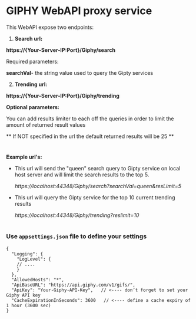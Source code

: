 
# GIPHY WebAPI proxy service

This WebAPI expose two endpoints:

1. **Search url:**

 **https://{Your-Server-IP:Port}/Giphy/search** 

Required parameters:

 **searchVal**- the string value used to query the Gipty services


2. **Trending url:**

 **https://{Your-Server-IP:Port}/Giphy/trending** 

**Optional parameters:**

You can add results limiter to each off the queries in order to limit the amount of returned result values

 \*\* If NOT specified in the url the default returned results will be 25 \*\*
#

**Example url's:**

- This url will send the &quot;queen&quot; search query to Gipty service on local host server and will limit the search results to the top 5.

	_https://localhost:44348/Giphy/search?searchVal=queen&resLimit=5_

- This url will query the Gipty service for the top 10 current trending results

	_https://localhost:44348/Giphy/trending?reslimit=10_

#

### Use ```appsettings.json``` file to define your settings
```
{
  "Logging": {
    "LogLevel": {
	// ....
    }
  },
  "AllowedHosts": "*",
  "ApiBaseURL": "https://api.giphy.com/v1/gifs/",
  "ApiKey": "Your-Giphy-API-Key",   // <---- don’t forget to set your Giphy API key
  "CacheExpirationInSeconds": 3600   // <---- define a cache expiry of 1 hour (3600 sec)
}

```
